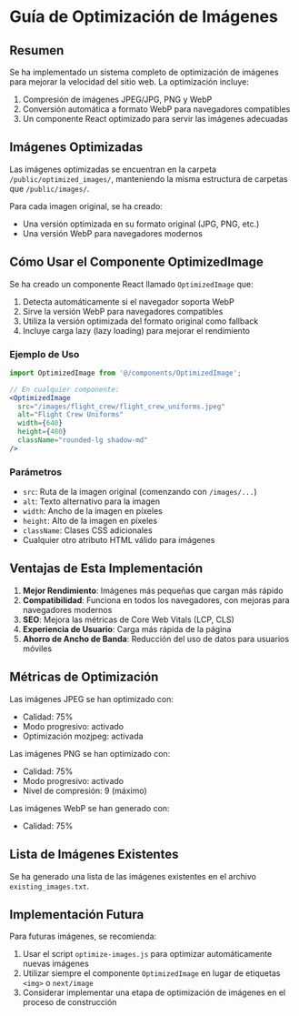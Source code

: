 # Guía de Optimización de Imágenes

## Resumen

Se ha implementado un sistema completo de optimización de imágenes para mejorar la velocidad del sitio web. La optimización incluye:

1. Compresión de imágenes JPEG/JPG, PNG y WebP
2. Conversión automática a formato WebP para navegadores compatibles
3. Un componente React optimizado para servir las imágenes adecuadas

## Imágenes Optimizadas

Las imágenes optimizadas se encuentran en la carpeta `/public/optimized_images/`, manteniendo la misma estructura de carpetas que `/public/images/`.

Para cada imagen original, se ha creado:
- Una versión optimizada en su formato original (JPG, PNG, etc.)
- Una versión WebP para navegadores modernos

## Cómo Usar el Componente OptimizedImage

Se ha creado un componente React llamado `OptimizedImage` que:

1. Detecta automáticamente si el navegador soporta WebP
2. Sirve la versión WebP para navegadores compatibles
3. Utiliza la versión optimizada del formato original como fallback
4. Incluye carga lazy (lazy loading) para mejorar el rendimiento

### Ejemplo de Uso

```jsx
import OptimizedImage from '@/components/OptimizedImage';

// En cualquier componente:
<OptimizedImage 
  src="/images/flight_crew/flight_crew_uniforms.jpeg" 
  alt="Flight Crew Uniforms" 
  width={640} 
  height={480} 
  className="rounded-lg shadow-md"
/>
```

### Parámetros

- `src`: Ruta de la imagen original (comenzando con `/images/...`)
- `alt`: Texto alternativo para la imagen
- `width`: Ancho de la imagen en píxeles
- `height`: Alto de la imagen en píxeles
- `className`: Clases CSS adicionales
- Cualquier otro atributo HTML válido para imágenes

## Ventajas de Esta Implementación

1. **Mejor Rendimiento**: Imágenes más pequeñas que cargan más rápido
2. **Compatibilidad**: Funciona en todos los navegadores, con mejoras para navegadores modernos
3. **SEO**: Mejora las métricas de Core Web Vitals (LCP, CLS)
4. **Experiencia de Usuario**: Carga más rápida de la página
5. **Ahorro de Ancho de Banda**: Reducción del uso de datos para usuarios móviles

## Métricas de Optimización

Las imágenes JPEG se han optimizado con:
- Calidad: 75%
- Modo progresivo: activado
- Optimización mozjpeg: activada

Las imágenes PNG se han optimizado con:
- Calidad: 75%
- Modo progresivo: activado
- Nivel de compresión: 9 (máximo)

Las imágenes WebP se han generado con:
- Calidad: 75%

## Lista de Imágenes Existentes

Se ha generado una lista de las imágenes existentes en el archivo `existing_images.txt`.

## Implementación Futura

Para futuras imágenes, se recomienda:

1. Usar el script `optimize-images.js` para optimizar automáticamente nuevas imágenes
2. Utilizar siempre el componente `OptimizedImage` en lugar de etiquetas `<img>` o `next/image`
3. Considerar implementar una etapa de optimización de imágenes en el proceso de construcción 